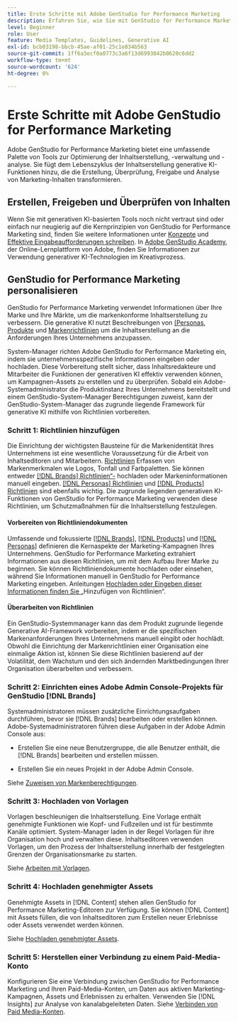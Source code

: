```yaml
---
title: Erste Schritte mit Adobe GenStudio for Performance Marketing
description: Erfahren Sie, wie Sie mit GenStudio for Performance Marketing beginnen können, um markenorientierte Marketing-Inhalte zu generieren und die Kampagnenverwaltung zu beschleunigen.
level: Beginner
role: User
feature: Media Templates, Guidelines, Generative AI
exl-id: bcb03198-bbcb-45ae-af01-25c1e834b563
source-git-commit: 1ff6a3ecf0a0773c3a6f13d6993042b0620c6dd2
workflow-type: tm+mt
source-wordcount: '624'
ht-degree: 0%

---
```


# Erste Schritte mit Adobe GenStudio for Performance Marketing

Adobe GenStudio for Performance Marketing bietet eine umfassende Palette von Tools zur Optimierung der Inhaltserstellung, -verwaltung und -analyse. Sie fügt dem Lebenszyklus der Inhaltserstellung generative KI-Funktionen hinzu, die die Erstellung, Überprüfung, Freigabe und Analyse von Marketing-Inhalten transformieren.

## Erstellen, Freigeben und Überprüfen von Inhalten

Wenn Sie mit generativen KI-basierten Tools noch nicht vertraut sind oder einfach nur neugierig auf die Kernprinzipien von GenStudio for Performance Marketing sind, finden Sie weitere Informationen unter [Konzepte](/help/user-guide/concepts.md) und [Effektive Eingabeaufforderungen schreiben](/help/user-guide/effective-prompts.md). In [Adobe GenStudio Academy](https://learningmanager.adobe.com/genstudioacademy), der Online-Lernplattform von Adobe, finden Sie Informationen zur Verwendung generativer KI-Technologien im Kreativprozess.

## GenStudio for Performance Marketing personalisieren

GenStudio for Performance Marketing verwendet Informationen über Ihre Marke und Ihre Märkte, um die markenkonforme Inhaltserstellung zu verbessern. Die generative KI nutzt Beschreibungen von [ (Personas](/help/user-guide/guidelines/personas.md), [Produkte](/help/user-guide/guidelines/products.md) und [Markenrichtlinien](/help/user-guide/guidelines/overview.md) um die Inhaltserstellung an die Anforderungen Ihres Unternehmens anzupassen.

System-Manager richten Adobe GenStudio for Performance Marketing ein, indem sie unternehmensspezifische Informationen eingeben oder hochladen. Diese Vorbereitung stellt sicher, dass Inhaltsredakteure und Mitarbeiter die Funktionen der generativen KI effektiv verwenden können, um Kampagnen-Assets zu erstellen und zu überprüfen. Sobald ein Adobe-Systemadministrator die Produktinstanz Ihres Unternehmens bereitstellt und einem GenStudio-System-Manager Berechtigungen zuweist, kann der GenStudio-System-Manager das zugrunde liegende Framework für generative KI mithilfe von Richtlinien vorbereiten.

### Schritt 1: Richtlinien hinzufügen

Die Einrichtung der wichtigsten Bausteine für die Markenidentität Ihres Unternehmens ist eine wesentliche Voraussetzung für die Arbeit von Inhaltseditoren und Mitarbeitern. [Richtlinien](/help/user-guide/guidelines/overview.md) Erfassen von Markenmerkmalen wie Logos, Tonfall und Farbpaletten. Sie können entweder [[!DNL Brands] Richtlinien“-](/help/user-guide/guidelines/brands.md) hochladen oder Markeninformationen manuell eingeben. [[!DNL Personas] Richtlinien](/help/user-guide/guidelines/personas.md) und [[!DNL Products] Richtlinien](/help/user-guide/guidelines/products.md) sind ebenfalls wichtig. Die zugrunde liegenden generativen KI-Funktionen von GenStudio for Performance Marketing verwenden diese Richtlinien, um Schutzmaßnahmen für die Inhaltserstellung festzulegen.

#### Vorbereiten von Richtliniendokumenten

Umfassende und fokussierte [[!DNL Brands]](/help/user-guide/guidelines/brands.md), [[!DNL Products]](/help/user-guide/guidelines/products.md) und [[!DNL Personas]](/help/user-guide/guidelines/personas.md) definieren die Kernaspekte der Marketing-Kampagnen Ihres Unternehmens. GenStudio for Performance Marketing extrahiert Informationen aus diesen Richtlinien, um mit dem Aufbau Ihrer Marke zu beginnen. Sie können Richtliniendokumente hochladen oder einsehen, während Sie Informationen manuell in GenStudio for Performance Marketing eingeben. Anleitungen [ Hochladen oder Eingeben dieser Informationen finden Sie ](/help/user-guide/guidelines/overview.md) „Hinzufügen von Richtlinien“.

#### Überarbeiten von Richtlinien

Ein GenStudio-Systemmanager kann das dem Produkt zugrunde liegende Generative AI-Framework vorbereiten, indem er die spezifischen Markenanforderungen Ihres Unternehmens manuell eingibt oder hochlädt. Obwohl die Einrichtung der Markenrichtlinien einer Organisation eine einmalige Aktion ist, können Sie diese Richtlinien basierend auf der Volatilität, dem Wachstum und den sich ändernden Marktbedingungen Ihrer Organisation überarbeiten und verbessern.

### Schritt 2: Einrichten eines Adobe Admin Console-Projekts für GenStudio [!DNL Brands]

Systemadministratoren müssen zusätzliche Einrichtungsaufgaben durchführen, bevor sie [!DNL Brands] bearbeiten oder erstellen können. Adobe-Systemadministratoren führen diese Aufgaben in der Adobe Admin Console aus:

* Erstellen Sie eine neue Benutzergruppe, die alle Benutzer enthält, die [!DNL Brands] bearbeiten und erstellen müssen.

* Erstellen Sie ein neues Projekt in der Adobe Admin Console.

Siehe [Zuweisen von Markenberechtigungen](configure-brand-permissions.md).

### Schritt 3: Hochladen von Vorlagen

Vorlagen beschleunigen die Inhaltserstellung. Eine Vorlage enthält genehmigte Funktionen wie Kopf- und Fußzeilen und ist für bestimmte Kanäle optimiert. System-Manager laden in der Regel Vorlagen für ihre Organisation hoch und verwalten diese. Inhaltseditoren verwenden Vorlagen, um den Prozess der Inhaltserstellung innerhalb der festgelegten Grenzen der Organisationsmarke zu starten.

Siehe [Arbeiten mit Vorlagen](/help/user-guide/content/use-templates.md).

### Schritt 4: Hochladen genehmigter Assets

Genehmigte Assets in [!DNL Content] stehen allen GenStudio for Performance Marketing-Editoren zur Verfügung. Sie können [!DNL Content] mit Assets füllen, die von Inhaltseditoren zum Erstellen neuer Erlebnisse oder Assets verwendet werden können.

Siehe [Hochladen genehmigter Assets](/help/user-guide/content/manage-assets.md).

### Schritt 5: Herstellen einer Verbindung zu einem Paid-Media-Konto

Konfigurieren Sie eine Verbindung zwischen GenStudio for Performance Marketing und Ihren Paid-Media-Konten, um Daten aus aktiven Marketing-Kampagnen, Assets und Erlebnissen zu erhalten. Verwenden Sie [!DNL Insights] zur Analyse von kanalabgeleiteten Daten. Siehe [Verbinden von Paid Media-Konten](/help/user-guide/connectors/connect-channel.md).
